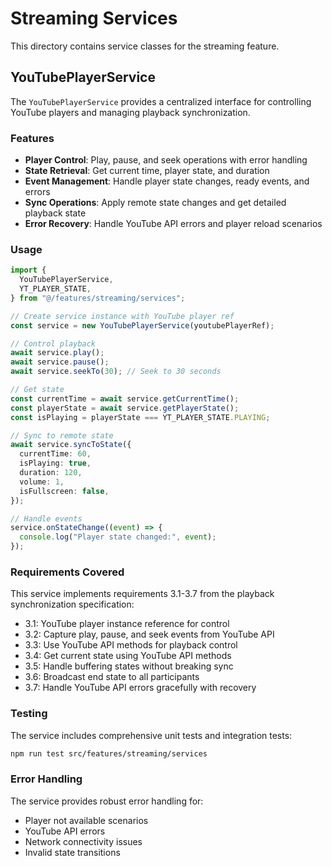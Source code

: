 # Streaming Services

This directory contains service classes for the streaming feature.

## YouTubePlayerService

The `YouTubePlayerService` provides a centralized interface for controlling YouTube players and managing playback synchronization.

### Features

- **Player Control**: Play, pause, and seek operations with error handling
- **State Retrieval**: Get current time, player state, and duration
- **Event Management**: Handle player state changes, ready events, and errors
- **Sync Operations**: Apply remote state changes and get detailed playback state
- **Error Recovery**: Handle YouTube API errors and player reload scenarios

### Usage

```typescript
import {
  YouTubePlayerService,
  YT_PLAYER_STATE,
} from "@/features/streaming/services";

// Create service instance with YouTube player ref
const service = new YouTubePlayerService(youtubePlayerRef);

// Control playback
await service.play();
await service.pause();
await service.seekTo(30); // Seek to 30 seconds

// Get state
const currentTime = await service.getCurrentTime();
const playerState = await service.getPlayerState();
const isPlaying = playerState === YT_PLAYER_STATE.PLAYING;

// Sync to remote state
await service.syncToState({
  currentTime: 60,
  isPlaying: true,
  duration: 120,
  volume: 1,
  isFullscreen: false,
});

// Handle events
service.onStateChange((event) => {
  console.log("Player state changed:", event);
});
```

### Requirements Covered

This service implements requirements 3.1-3.7 from the playback synchronization specification:

- 3.1: YouTube player instance reference for control
- 3.2: Capture play, pause, and seek events from YouTube API
- 3.3: Use YouTube API methods for playback control
- 3.4: Get current state using YouTube API methods
- 3.5: Handle buffering states without breaking sync
- 3.6: Broadcast end state to all participants
- 3.7: Handle YouTube API errors gracefully with recovery

### Testing

The service includes comprehensive unit tests and integration tests:

```bash
npm run test src/features/streaming/services
```

### Error Handling

The service provides robust error handling for:

- Player not available scenarios
- YouTube API errors
- Network connectivity issues
- Invalid state transitions

